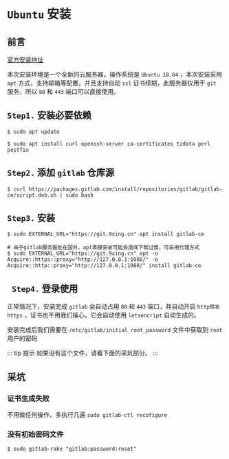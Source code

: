 # `Ubuntu` 安装 

## 前言

[官方安装地址](https://about.gitlab.com/install/#ubuntu)

本次安装环境是一个全新的云服务器，操作系统是 `Ubuntu 18.04` ，本次安装采用 `apt` 方式，支持邮箱等配置，并且支持自动 `ssl` 证书续期，此服务器仅用于 `git` 服务，所以 `80` 和 `443` 端口可以直接使用。

## `Step1.` 安装必要依赖

```shell
$ sudo apt update

$ sudo apt install curl openssh-server ca-certificates tzdata perl postfix
```

## `Step2.` 添加 `gitlab` 仓库源

```shell
$ curl https://packages.gitlab.com/install/repositories/gitlab/gitlab-ce/script.deb.sh | sudo bash
```

## `Step3.` 安装

```shell
$ sudo EXTERNAL_URL="https://git.9xing.cn" apt install gitlab-ce

# 由于gitlab服务器处在国外，apt直接安装可能会造成下载过慢，可采用代理方式
$ sudo EXTERNAL_URL="https://git.9xing.cn" apt -o Acquire::https::proxy="http://127.0.0.1:1088/" -o Acquire::http::proxy="http://127.0.0.1:1088/" install gitlab-ce
```

## ` Step4.` 登录使用

正常情况下，安装完成 `gitlab` 会自动占用 `80` 和 `443` 端口，并自动开启 `http转发https` ，证书也不用我们操心，它会自动使用 `letsencript` 自动生成的。

安装完成后我们需要在 `/etc/gitlab/initial_root_password` 文件中获取到 `root` 用户的密码

::: tip 提示
如果没有这个文件，请看下面的采坑部分。
:::

## 采坑

### 证书生成失败

不用做任何操作，多执行几遍 `sudo gitlab-ctl recofigure`

### 没有初始密码文件

```shell
$ sudo gitlab-rake "gitlab:password:reset"
```
